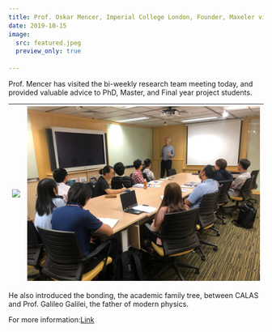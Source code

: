 ```yaml
---
title: Prof. Oskar Mencer, Imperial College London, Founder, Maxeler visited CALAS
date: 2019-10-15
image:
  src: featured.jpeg
  preview_only: true

---
```

Prof. Mencer has visited the bi-weekly research team meeting today, and provided valuable advice to PhD, Master, and Final year project students.
<!--more-->
| ![](image1.jpeg) | ![](image2.jpeg) |
|-----------------|-----------------|

He also introduced the bonding, the academic family tree, between CALAS and Prof. Galileo Galilei, the father of modern physics.

For more information:[Link]( http://maxeler.com/)